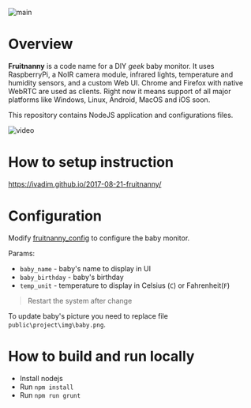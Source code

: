 ![main](public/project/img/fn2.jpg)

# Overview

**Fruitnanny** is a code name for a DIY *geek* baby monitor. 
It uses RaspberryPi, a NoIR camera module, infrared lights, temperature and humidity sensors, and a custom Web UI. 
Chrome and Firefox with native WebRTC are used as clients. 
Right now it means support of all major platforms like Windows, Linux, Android, MacOS and iOS soon.

This repository contains NodeJS application and configurations files.

![video](public/project/img/video-mobile.gif)

# How to setup instruction

https://ivadim.github.io/2017-08-21-fruitnanny/

# Configuration

Modify [fruitnanny_config](./fruitnanny_config.js) to configure the baby monitor.

Params:
* `baby_name` - baby's name to display in UI
* `baby_birthday` - baby's birthday
* `temp_unit` - temperature to display in Celsius (`C`) or Fahrenheit(`F`)

> Restart the system after change

To update baby's picture you need to replace file `public\project\img\baby.png`.

# How to build and run locally

* Install nodejs
* Run `npm install`
* Run `npm run grunt`